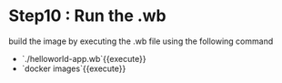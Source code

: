 <h1>Step10 : Run the .wb</h1>

build the image by executing the .wb file using the following command
<ul>
  <li>`./helloworld-app.wb`{{execute}}</li>
  
<li>`docker images`{{execute}}</li>
</ul>
